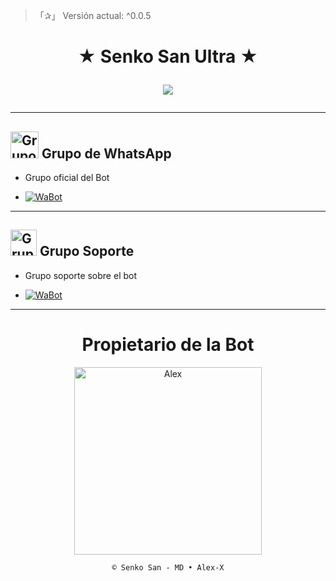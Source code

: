 > 「✰」 Versión actual: ^0.0.5

<h1 align="center">★ Senko San Ultra ★</p>
<p>
        <img src = "https://files.catbox.moe/rmv0d7.jpg">
    </p>

---

## <img src="https://static.wikia.nocookie.net/nyancat/images/d/d3/Nyan-cat.gif/revision/latest/scale-to-width-down/400?cb=20131231222500&path-prefix=es" alt="Grupo" width="45" height="43"> Grupo de WhatsApp

- Grupo oficial del Bot

* <a href="https://chat.whatsapp.com/GWNT8saooXmA4dn5Kga8kp"><img alt="WaBot" src="https://img.shields.io/badge/Senko-Grupo-25D366?style=for-the-badge&logo=whatsapp&logoColor=white"/></a>

---

## <img src="https://i.pinimg.com/originals/19/80/6e/19806e91932e6054965fc83b85241270.gif" alt="Grupo Soporte" width="42" height="42"> Grupo Soporte

- Grupo soporte sobre el bot

* <a href="https://chat.whatsapp.com/I25gNEySd7y7MahyIgxdGJ"><img alt="WaBot" src="https://img.shields.io/badge/Senko-Soporte-25D366?style=for-the-badge&logo=whatsapp&logoColor=white"/></a>

---

<div align="center">
  <h1 align="center">Propietario de la Bot</h1>

<a href="https://github.com/DevAlexJs"><img src="https://github.com/DevAlexJs.png" width="300" height="300" alt="Alex"/></a>

`© Senko San - MD • Alex-X`
